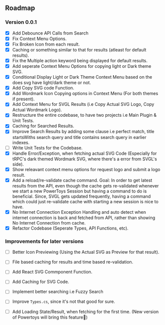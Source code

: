 ﻿## Roadmap

### Version 0.0.1
- [x] Add Debounce API Calls from Search
- [x] Fix Context Menu Options.
- [x] Fix Broken Icon from each result.
- [x] Caching or something similar to that for results (atleast for default results).
- [x] Fix the Multiple action keyword being displayed for default results.
- [x] Add seperate Context Menu Options for copying light or Dark theme SVG.
- [x] Conditional Display Light or Dark Theme Context Menu based on the does svg have light/dark theme or not.
- [x] Add Copy SVG code Function.
- [x] Add Wordmark Icon Copying options in Context Menu (For both themes if present).
- [x] Add Context Menu for SVGL Results (i.e Copy Actual SVG Logo, Copy Actual Wordmark Logo).
- [x] Restructure the entire codebase, to have two projects i.e Main Plugin & Unit Tests.
- [x] Caching for Searched Results.
- [x] Improve Search Results by adding some clause i.e perfect match, title startsWiths search query and title contains search query in earlier indexes.
- [ ] Write Unit Tests for the Codebase.
- [x] Handle Error/Exception, when fetching actual SVG Code (Especially for tRPC's dark themed Wordmark SVG, where there's a error from SVGL's side).
- [x] Show releavant context menu options for request logo and submit a logo result.
- [x] Add a reload/re-validate cache command. Goal: In order to get latest results from the API, even though the cache gets re-validated whenever we start a new PowerToys Session but having a command to do is beneficial. Since, SVGL gets updated frequently, having a command which could just re-validate cache with starting a new session is nice to have.
- [x] No Internet Connection Exception Handling and auto detect when internet connection is back and fetched from API, rather than showing No Internet Connection from cache.
- [x] Refactor Codebase (Seperate Types, API Functions, etc).

### Improvements for later versions
- [ ] Better Icon Previewing (Using the Actual SVG as Preview for that result).
- [ ] File based caching for results and time based re-validation.
- [ ] Add React SVG Commponent Function.
- [ ] Add Caching for SVG Code.
- [ ] Implement better searching i.e Fuzzy Search
- [ ] Improve `Types.cs`, since it's not that good for sure.
- [ ] Add Loading State/Result, when fetching for the first time. (New version of Powertoys will bring this feature🤞)

